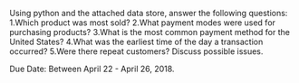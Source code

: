 Using python and the attached data store, answer the following questions: 
1.Which product was most sold?
2.What payment modes were used for purchasing products?
3.What is the most common payment method for the United States?
4.What was the earliest time of the day a transaction occurred?
5.Were there repeat customers? Discuss possible issues. 

Due Date: Between April 22 - April 26, 2018. 
